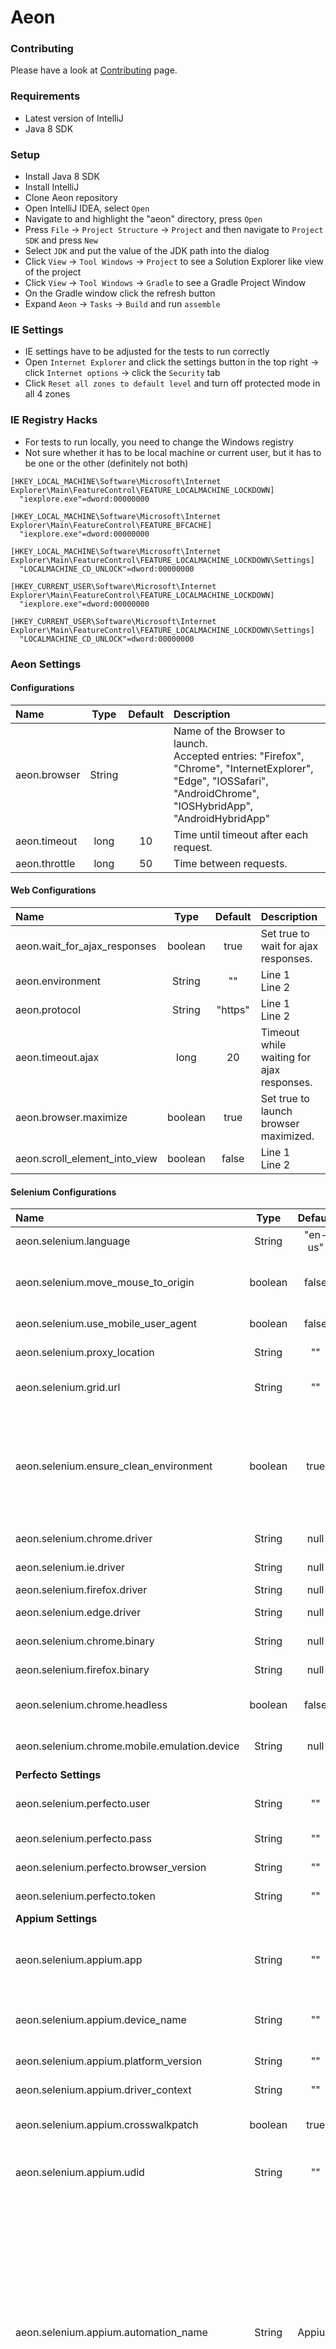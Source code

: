 # Aeon

### Contributing

Please have a look at [Contributing](CONTRIBUTING.md) page.


### Requirements
* Latest version of IntelliJ
* Java 8 SDK


### Setup
* Install Java 8 SDK
* Install IntelliJ
* Clone Aeon repository
* Open IntelliJ IDEA, select `Open`
* Navigate to and highlight the "aeon" directory, press `Open`
* Press `File` -> `Project Structure` -> `Project` and then navigate to `Project SDK` and press `New`
* Select `JDK` and put the value of the JDK path into the dialog
* Click `View` -> `Tool Windows` -> `Project` to see a Solution Explorer like view of the project
* Click `View` -> `Tool Windows` -> `Gradle` to see a Gradle Project Window
* On the Gradle window click the refresh button
* Expand `Aeon` -> `Tasks` -> `Build` and run `assemble`


### IE Settings
* IE settings have to be adjusted for the tests to run correctly
* Open `Internet Explorer` and click the settings button in the top right -> click `Internet options` -> click the `Security` tab
* Click `Reset all zones to default level` and turn off protected mode in all 4 zones


### IE Registry Hacks
* For tests to run locally, you need to change the Windows registry
* Not sure whether it has to be local machine or current user, but it has to be one or the other (definitely not both)

```
[HKEY_LOCAL_MACHINE\Software\Microsoft\Internet Explorer\Main\FeatureControl\FEATURE_LOCALMACHINE_LOCKDOWN]
  "iexplore.exe"=dword:00000000

[HKEY_LOCAL_MACHINE\Software\Microsoft\Internet Explorer\Main\FeatureControl\FEATURE_BFCACHE]
  "iexplore.exe"=dword:00000000

[HKEY_LOCAL_MACHINE\Software\Microsoft\Internet Explorer\Main\FeatureControl\FEATURE_LOCALMACHINE_LOCKDOWN\Settings]
  "LOCALMACHINE_CD_UNLOCK"=dword:00000000

[HKEY_CURRENT_USER\Software\Microsoft\Internet Explorer\Main\FeatureControl\FEATURE_LOCALMACHINE_LOCKDOWN]
  "iexplore.exe"=dword:00000000

[HKEY_CURRENT_USER\Software\Microsoft\Internet Explorer\Main\FeatureControl\FEATURE_LOCALMACHINE_LOCKDOWN\Settings]
  "LOCALMACHINE_CD_UNLOCK"=dword:00000000
```

### Aeon Settings

#### Configurations
| **Name**      	| **Type** |**Default**|**Description**  |
|:---|:---:|:---:|:---|
| aeon.browser | String | | Name of the Browser to launch.</br> Accepted entries: "Firefox", "Chrome", "InternetExplorer", "Edge", "IOSSafari", "AndroidChrome", "IOSHybridApp", "AndroidHybridApp" |
| aeon.timeout | long | 10 | Time until timeout after each request. |  
| aeon.throttle | long | 50 | Time between requests. |  

   
#### Web Configurations
| **Name**      	| **Type** |**Default**|**Description**  |
| :---	|:---:|:---:|:---|
| aeon.wait\_for\_ajax\_responses | boolean | true | Set true to wait for ajax responses. | 
| aeon.environment | String | "" | Line 1 </br> Line 2|  
| aeon.protocol | String | "https" | Line 1 </br> Line 2|
| aeon.timeout.ajax | long | 20 | Timeout while waiting for ajax responses. |  
| aeon.browser.maximize | boolean | true | Set true to launch browser maximized. |  
| aeon.scroll\_element\_into\_view | boolean | false | Line 1 </br> Line 2|

#### Selenium Configurations
| **Name** | **Type** |**Default**|**Description**  |
| :---|:---:|:---:|:---|
| aeon.selenium.language| String | "en-us"| Browser accepted language codes.|
| aeon.selenium.move\_mouse\_to\_origin | boolean | false | Set to true to moves mouse to origin of the window on browser launch. |  
| aeon.selenium.use\_mobile\_user\_agent | boolean | false | Line 1 </br> Line 2| 
| aeon.selenium.proxy_location | String | "" | Line 1 </br> Line 2| 
| aeon.selenium.grid.url | String | "" | ?? Url to selenium hub. Must end in "/wd/hub" |
| aeon.selenium.ensure\_clean\_environment | boolean | true | Set to true to launch browser in a clean environment. Deletes cookies, cache, temp files, history, or form data. Each browser may delete different things. |  
| aeon.selenium.chrome.driver | String | null | Path to chromedriver. |  
| aeon.selenium.ie.driver | String | null | Path to IEDriverServer.|
| aeon.selenium.firefox.driver | String | null | Path to geckodriver.|
| aeon.selenium.edge.driver | String | null | Path to MicrosoftWebDriver.|  
| aeon.selenium.chrome.binary | String | null | Path to Chrome binary file to use.|  
| aeon.selenium.firefox.binary | String | null | Path to Firefox binary file to use.|
| aeon.selenium.chrome.headless | boolean | false | Set to true to run Chrome in headless mode |  
| aeon.selenium.chrome.mobile.emulation.device | String | null | Device name to be emulated in Chrome.|  
| **Perfecto Settings** |||  
| aeon.selenium.perfecto.user | String | "" | The name of the user running the operation. |
| aeon.selenium.perfecto.pass | String | "" | The password for the user. |  
| aeon.selenium.perfecto.browser_version | String | "" | The version of the browser. |  
| aeon.selenium.perfecto.token | String | "" | User's personal security token.|
| **Appium Settings** |||  
| aeon.selenium.appium.app | String | "" | The Perfecto repository path to an .ipa or .apk file. </br> Incompatible with browserName. |  
| aeon.selenium.appium.device_name | String | "" | Emulator device name. Ex("iPhone X", "Pixel_XL_API_27") |  
| aeon.selenium.appium.platform_version  | String | "" | OS version for iPhone emulator. |
| aeon.selenium.appium.driver_context | String | "" | Line 1 </br> Line 2|
| aeon.selenium.appium.crosswalkpatch | boolean | true | Set to true to use crosswalkpatch for Android testing. |  
| aeon.selenium.appium.udid | String | "" | Unique device identifier of the connected physical device |  
| aeon.selenium.appium.automation_name | String | Appium | Which automation engine to use - determines the UIElement Class names identified by the automation engine. </br> Use XCUITest if automating iOS 10 or later native applications, see more details. </br> Note: use PerfectoMobile for the Perfecto object tree - uses generic UIElement classes. </br> Accepted entries: "Appium", "XCUITest", "PerfectoMobile"|
| **Android Settings** 	|||  
| aeon.selenium.android.app_package | String | "" | Java package of the Android app you want to run |  
| aeon.selenium.android.app_activity | String | "" |  Activity name for the Android activity you want to launch from your package. This often needs to be preceded by a . (e.g.,.MainActivity instead ofMainActivity) | 
| **IOS Settings** 	|||   
| aeon.selenium.ios.bundle_id | String | "" | Bundle ID of the app under test. Useful for starting an app on a real device or for using other caps which require the bundle ID during test startup |